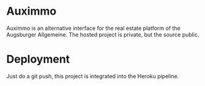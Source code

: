 # Auximmo
Auximmo is an alternative interface for the real estate platform of the Augsburger Allgemeine. The hosted project is
private, but the source public.

# Deployment
Just do a git push, this project is integrated into the Heroku pipeline.
